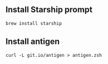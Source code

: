 ## Install Starship prompt

```
brew install starship
```

## Install antigen

```
curl -L git.io/antigen > antigen.zsh
```

